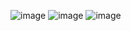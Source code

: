 ![image](https://github.com/user-attachments/assets/9a985e51-e911-4ea6-bcee-c98042398c50)
![image](https://github.com/user-attachments/assets/eb6c87ae-4694-4d95-8a7a-adf90ef282e0)
![image](https://github.com/user-attachments/assets/c7640482-5741-431f-8074-bd766c68f252)

